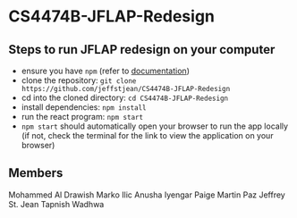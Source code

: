 
# CS4474B-JFLAP-Redesign

## Steps to run JFLAP redesign on your computer
- ensure you have `npm` (refer to [documentation](https://docs.npmjs.com/downloading-and-installing-node-js-and-npm))
- clone the repository: `git clone https://github.com/jeffstjean/CS4474B-JFLAP-Redesign`
- cd into the cloned directory: `cd CS4474B-JFLAP-Redesign`
- install dependencies: `npm install`
- run the react program: `npm start`
- `npm start` should automatically open your browser to run the app locally (if not, check the terminal for the link to view the application on your browser)

## Members
Mohammed Al Drawish
Marko Ilic
Anusha Iyengar
Paige Martin Paz
Jeffrey St. Jean
Tapnish Wadhwa
  


